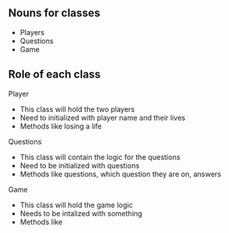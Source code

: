 ## Nouns for classes
- Players
- Questions
- Game


## Role of each class
Player
- This class will hold the two players
- Need to initialized with player name and their lives
- Methods like losing a life 

Questions
- This class will contain the logic for the questions
- Need to be initialized with questions
- Methods like questions, which question they are on, answers

Game
- This class will hold the game logic
- Needs to be intalized with something
- Methods like 
